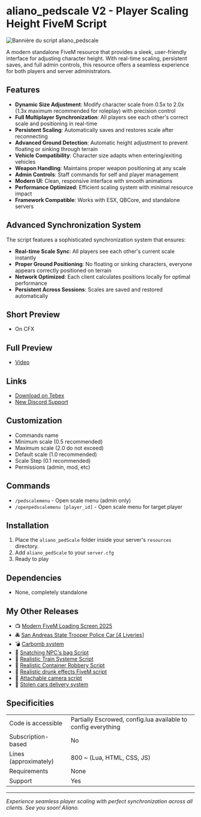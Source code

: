 # aliano_pedscale V2 - Player Scaling Height FiveM Script

![Bannière du script aliano_pedscale](https://i.ibb.co/zHhWQFPB/aliano-player-scaling-miniature-2.png)

A modern standalone FiveM resource that provides a sleek, user-friendly interface for adjusting character height. With real-time scaling, persistent saves, and full admin controls, this resource offers a seamless experience for both players and server administrators.

## Features

- **Dynamic Size Adjustment**: Modify character scale from 0.5x to 2.0x (1.3x maximum recommended for roleplay) with precision control
- **Full Multiplayer Synchronization**: All players see each other's correct scale and positioning in real-time
- **Persistent Scaling**: Automatically saves and restores scale after reconnecting
- **Advanced Ground Detection**: Automatic height adjustment to prevent floating or sinking through terrain
- **Vehicle Compatibility**: Character size adapts when entering/exiting vehicles
- **Weapon Handling**: Maintains proper weapon positioning at any scale
- **Admin Controls**: Staff commands for self and player management
- **Modern UI**: Clean, responsive interface with smooth animations
- **Performance Optimized**: Efficient scaling system with minimal resource impact
- **Framework Compatible**: Works with ESX, QBCore, and standalone servers

## Advanced Synchronization System

The script features a sophisticated synchronization system that ensures:

- **Real-time Scale Sync**: All players see each other's current scale instantly
- **Proper Ground Positioning**: No floating or sinking characters, everyone appears correctly positioned on terrain
- **Network Optimized**: Each client calculates positions locally for optimal performance
- **Persistent Across Sessions**: Scales are saved and restored automatically

## Short Preview

- On CFX

## Full Preview

- [Video](https://www.youtube.com/watch?v=CwOg6gDq-sg)

## Links

- [Download on Tebex](https://anmd-gaming.tebex.io/package/fivem-player-scaling-script)
- [New Discord Support](https://discord.gg/Zvxvf5mCER)

## Customization

- Commands name
- Minimum scale (0.5 recommended)
- Maximum scale (2.0 do not exceed)
- Default scale (1.0 recommended)
- Scale Step (0.1 recommended)
- Permissions (admin, mod, etc)

## Commands

- `/pedscalemenu` - Open scale menu (admin only)
- `/openpedscalemenu [player_id]` - Open scale menu for target player

## Installation

1. Place the `aliano_pedScale` folder inside your server's `resources` directory.
2. Add `aliano_pedScale` to your `server.cfg`
3. Ready to play

## Dependencies

- None, completely standalone

## My Other Releases

- 📺​​​ [Modern FiveM Loading Screen 2025](https://forum.cfx.re/t/modern-fivem-loading-screen-2025-standalone/5358525)
- 🚔​​​ [San Andreas State Trooper Police Car [4 Liveries]](https://www.youtube.com/watch?v=zukqn7g5oog)
- 💣​​ [Carbomb system](https://forum.cfx.re/t/vehicle-bomb-system-car-bomb-system/5335416)
- 👜​ [Snatching NPC's bag Script](https://forum.cfx.re/t/snatching-npc-s-bag-script/5327607)
- 🚄​ [Realistic Train Systeme Script](https://forum.cfx.re/t/paid-realistic-train-systeme-script/5324194)
- 🧱​ [Realistic Container Robbery Script](https://forum.cfx.re/t/realistic-container-robbery-script/5330911/1)
- 🍺​ [Realistic drunk effects FiveM script](https://forum.cfx.re/t/free-esx-qb-core-realistic-drunk-effects-fivem-script-fr-en/5321855)
- 🎥 [Attachable camera script](https://forum.cfx.re/t/paid-standalone-attachable-camera-script-fivem/5324218)
- 🚙​ [Stolen cars delivery system](https://forum.cfx.re/t/free-esx-qb-ox-stolen-cars-delivery-system/5331772)

## Specificities

|                       |                                                               |
| --------------------- | ------------------------------------------------------------- |
| Code is accessible    | Partially Escrowed, config.lua available to config everything |
| Subscription-based    | No                                                            |
| Lines (approximately) | 800 ~ (Lua, HTML, CSS, JS)                                    |
| Requirements          | None                                                          |
| Support               | Yes                                                           |

---

_Experience seamless player scaling with perfect synchronization across all clients. See you soon! Aliano._
